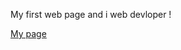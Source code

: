 My first web page and i web devloper !

[My page](https://abdumalik0098.github.io/startgitpage/ "my page")
